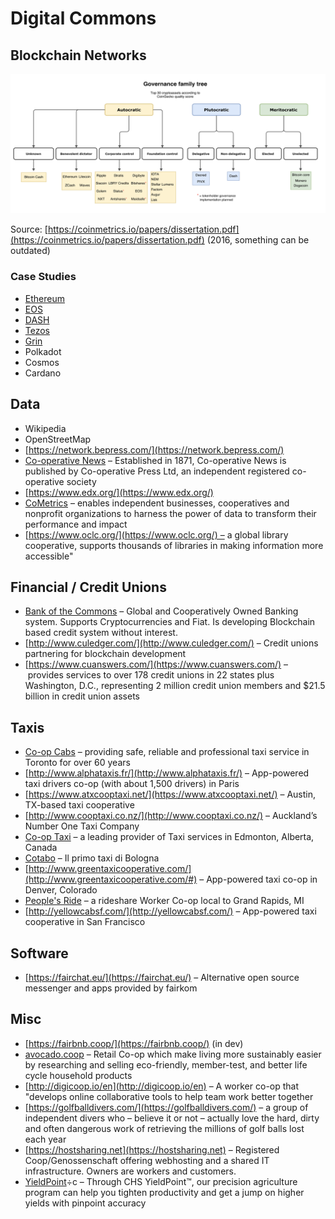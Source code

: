 # Digital Commons

## Blockchain Networks

![](../../.gitbook/assets/image%20%284%29.png)

Source: [https://coinmetrics.io/papers/dissertation.pdf](https://coinmetrics.io/papers/dissertation.pdf) \(2016, something can be outdated\)

### Case Studies

* [Ethereum](ethereum.md)
* [EOS](eos.md)
* [DASH](dash.md)
* [Tezos](tezos.md)
* [Grin](grin.md)
* Polkadot
* Cosmos
* Cardano

## Data

* Wikipedia
* OpenStreetMap
* [https://network.bepress.com/](https://network.bepress.com/)
* [Co-operative News](https://www.thenews.coop/) – Established in 1871, Co-operative News is published by Co-operative Press Ltd, an independent registered co-operative society
* [https://www.edx.org/](https://www.edx.org/)
* [CoMetrics](https://www.cometrics.com/) – enables independent businesses, cooperatives and nonprofit organizations to harness the power of data to transform their performance and impact
* [https://www.oclc.org/](https://www.oclc.org/) – a global library cooperative, supports thousands of libraries in making information more accessible"

## Financial / Credit Unions

* [Bank of the Commons](https://bankofthecommons.coop) – Global and Cooperatively Owned Banking system. Supports Cryptocurrencies and Fiat. Is developing Blockchain based credit system without interest.
* [http://www.culedger.com/](http://www.culedger.com/) – Credit unions partnering for blockchain development
* [https://www.cuanswers.com/](https://www.cuanswers.com/) – provides services to over 178 credit unions in 22 states plus Washington, D.C., representing 2 million credit union members and $21.5 billion in credit union assets

## Taxis

* [Co-op Cabs](http://www.co-opcabs.com/) – providing safe, reliable and professional taxi service in Toronto for over 60 years
* [http://www.alphataxis.fr/](http://www.alphataxis.fr/) – App-powered taxi drivers co-op \(with about 1,500 drivers\) in Paris
* [https://www.atxcooptaxi.net/](https://www.atxcooptaxi.net/) – Austin, TX-based taxi cooperative
* [http://www.cooptaxi.co.nz/](http://www.cooptaxi.co.nz/) – Auckland’s Number One Taxi Company
* [Co-op Taxi](http://co-optaxi.com/) – a leading provider of Taxi services in Edmonton, Alberta, Canada
* [Cotabo](http://www.cotabo.it/) – Il primo taxi di Bologna
* [http://www.greentaxicooperative.com/](http://www.greentaxicooperative.com/#) – App-powered taxi co-op in Denver, Colorado
* [People's Ride](http://peoplesride.coop/) – a rideshare Worker Co-op local to Grand Rapids, MI
* [http://yellowcabsf.com/](http://yellowcabsf.com/) – App-powered taxi cooperative in San Francisco

## Software

* [https://fairchat.eu/](https://fairchat.eu/) – Alternative open source messenger and apps provided by fairkom

## Misc

* [https://fairbnb.coop/](https://fairbnb.coop/) \(in dev\)
* [avocado.coop](https://view-awesome-table.com/-Kdg_bdUQoKSZTKnyLgq/avocado.coop) – Retail Co-op which make living more sustainably easier by researching and selling eco-friendly, member-test, and better life cycle household products
* [http://digicoop.io/en](http://digicoop.io/en) – A worker co-op that "develops online collaborative tools to help team work better together
* [https://golfballdivers.com/](https://golfballdivers.com/) – a group of independent divers who – believe it or not – actually love the hard, dirty and often dangerous work of retrieving the millions of golf balls lost each year
* [https://hostsharing.net](https://hostsharing.net) – Registered Coop/Genossenschaft offering webhosting and a shared IT infrastructure. Owners are workers and customers.
* [YieldPoint](http://www.chsmidwestcooperative.com/agronomy/precision-agriculture/)÷с – Through CHS YieldPoint™, our precision agriculture program can help you tighten productivity and get a jump on higher yields with pinpoint accuracy

